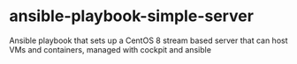 # ansible-playbook-simple-server
Ansible playbook that sets up a CentOS 8 stream based server that can host VMs and containers, managed with cockpit and ansible
